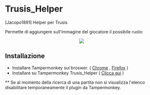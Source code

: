 # Trusis_Helper
[Jacopo1891] Helper per Trusis

Permette di aggiungere sull'immagine del giocatore il possibile ruolo:
<p align="center"><img src="https://s16.postimg.org/k1pd7l8md/Schermata_del_2016_10_25_19_21_01.png"><p>

Installazione
-------

- Installare Tampermonkey sul broswer. ( <a href="https://chrome.google.com/webstore/detail/tampermonkey/dhdgffkkebhmkfjojejmpbldmpobfkfo?hl=it">Chrome</a> , <a href="https://addons.mozilla.org/it/firefox/addon/tampermonkey/">Firefox</a> )
- Installare su Tampermonkey Trusis_Helper ( <a class="minibutton" href="https://github.com/Jacopo1891/Trusis_Helper/raw/master/TRUSIS_HELPER.user.js">Clicca qui</a> )

** Se al momento della ricerca di una partita non si visualizza l'elenco disabilitare temporaneamente il plugin da Tampermonkey.
